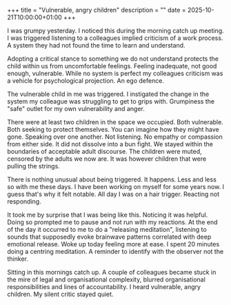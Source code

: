 +++
title = "Vulnerable, angry children"
description = ""
date = 2025-10-21T10:00:00+01:00
+++

I was grumpy yesterday. I noticed this during the morning catch up meeting. I was triggered listening to a colleagues implied criticism of a work process. A system they had not found the time to learn and understand. 

Adopting a critical stance to something we do not understand protects the child within us from uncomfortable feelings. Feeling inadequate, not good enough, vulnerable. While no system is perfect my colleagues criticism was a vehicle for psychological projection.  An ego defence. 

The vulnerable child in me was triggered. I instigated the change in the system my colleague was struggling to get to grips with. Grumpiness the "safe" outlet for my own vulnerability and anger. 

There were at least two children in the space we occupied. Both vulnerable. Both seeking to protect themselves. You can imagine how they might have gone. Speaking over one another. Not listening. No empathy or compassion from either side. It did not dissolve into a bun fight. We stayed within the boundaries of acceptable adult discourse. The children were muted, censored by the adults we now are. It was however children that were pulling the strings. 

There is nothing unusual about being triggered. It happens. Less and less so with me these days. I have been working on myself for some years now. I guess that's why it felt notable. All day I was on a hair trigger. Reacting not responding. 

It took me by surprise that I was being like this. Noticing it was helpful. Doing so prompted me to pause and not run with my reactions. At the end of the day it occurred to me to do a "releasing meditation", listening to sounds that supposedly evoke brainwave patterns correlated with deep emotional release. Woke up today feeling more at ease. I spent 20 minutes doing a centring meditation. A reminder to identify with the observer not the thinker. 

Sitting in this mornings catch up. A couple of colleagues became stuck in the mire of legal and organisational complexity, blurred organisational responsibilities and lines of accountability.  I heard vulnerable, angry children. My silent critic stayed quiet.  